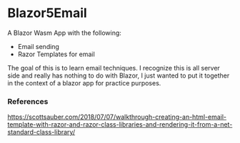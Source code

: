 # Blazor5Email
A Blazor Wasm App with the following:
- Email sending
- Razor Templates for email

The goal of this is to learn email techniques.  I recognize this is all server side and really has nothing to do with Blazor, I just wanted to put it together in the context of a blazor app for practice purposes.

### References
https://scottsauber.com/2018/07/07/walkthrough-creating-an-html-email-template-with-razor-and-razor-class-libraries-and-rendering-it-from-a-net-standard-class-library/
